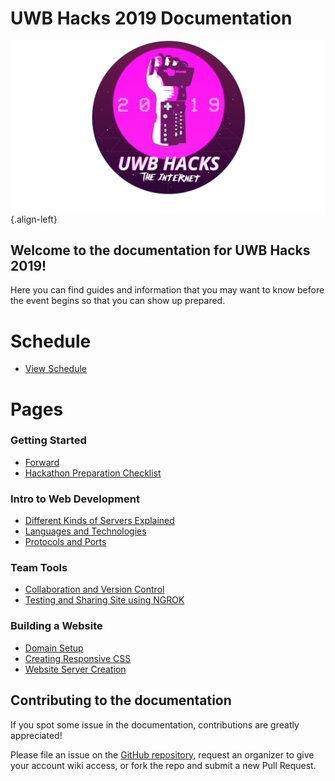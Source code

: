 # UWB Hacks 2019 Documentation
![Powerglove Internet Sticker 1 4](/uploads/powerglove-internet-sticker-1-4.png "Powerglove Internet Sticker 1 4"){.align-left}

## Welcome to the documentation for UWB Hacks 2019!

Here you can find guides and information that you may want to know before the event begins so that you can show up prepared.

# Schedule
* [View Schedule](schedule)

# Pages

### Getting Started
*  [Forward](getting-started/forward)
*  [Hackathon Preparation Checklist](getting-started/hackathon-preparation-checklist)

### Intro to Web Development
* [Different Kinds of Servers Explained](getting-started/intro-to-webdev/kinds-of-servers)
* [Languages and Technologies](getting-started/intro-to-webdev/languages-and-technologies)
* [Protocols and Ports](getting-started/intro-to-webdev/protocols-and-ports)

### Team Tools
* [Collaboration and Version Control](team-tools/collaboration)
* [Testing and Sharing Site using NGROK](team-tools/ngrok/testing-your-site-with-ngrok)

### Building a Website
* [Domain Setup](build-a-website/domain-setup)
* [Creating Responsive CSS](build-a-website/responsive-css)
* [Website Server Creation](build-a-website/website-server-creation)

## Contributing to the documentation

If you spot some issue in the documentation, contributions are greatly appreciated!

Please file an issue on the [GitHub repository][github],
request an organizer to give your account wiki access,
or fork the repo and submit a new Pull Request.

[github]: https://github.com/UWB-ACM/Hackathon-Docs